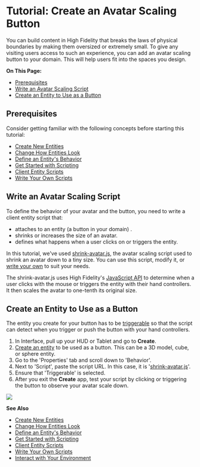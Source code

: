 # Tutorial: Create an Avatar Scaling Button

You can build content in High Fidelity that breaks the laws of physical boundaries by making them oversized or extremely small. To give any visiting users access to such an experience, you can add an avatar scaling button to your domain. This will help users fit into the spaces you design.

**On This Page:**

- [Prerequisites](#prerequisites)
- [Write an Avatar Scaling Script](#write-an-avatar-scaling-script)
- [Create an Entity to Use as a Button](#create-an-entity-to-use-as-a-button)


## Prerequisites

Consider getting familiar with the following concepts before starting this tutorial:

- [Create New Entities](create-entities)
- [Change How Entities Look](entity-appearance)
- [Define an Entity's Behavior](entity-behavior)
- [Get Started with Scripting](../../script/get-started-with-scripting)
- [Client Entity Scripts](../../script/client-entity-scripts)
- [Write Your Own Scripts](../../script/write-scripts)

## Write an Avatar Scaling Script

To define the behavior of your avatar and the button, you need to write a client entity script that:

+ attaches to an entity (a button in your domain) .
+ shrinks or increases the size of an avatar.  
+ defines what happens when a user clicks on or triggers the entity. 

In this tutorial, we've used [shrink-avatar.js](https://hifi-scripting-101.glitch.me/entity-client-script-shrink-avatar.js), the avatar scaling script used to shrink an avatar down to a tiny size. You can use this script, modify it, or [write your own](../../script/write-scripts) to suit your needs.

The shrink-avatar.js uses High Fidelity's [JavaScript API](../../api-reference) to determine when a user clicks with the mouse or triggers the entity with their hand controllers. It then scales the avatar to one-tenth its original size.

## Create an Entity to Use as a Button

The entity you create for your button has to be [triggerable](entity-behavior#set-an-entity-to-trigger-scripts) so that the script can detect when you trigger or push the button with your hand controllers.

1. In Interface, pull up your HUD or Tablet and go to **Create**.
2. [Create an entity](create-entities) to be used as a button. This can be a 3D model, cube, or sphere entity.
3. Go to the 'Properties' tab and scroll down to 'Behavior'.
4. Next to 'Script', paste the script URL. In this case, it is '[shrink-avatar.js](https://hifi-scripting-101.glitch.me/entity-client-script-shrink-avatar.js)'.
5. Ensure that 'Triggerable' is selected.
6. After you exit the **Create** app, test your script by clicking or triggering the button to observe your avatar scale down.

![](_images/shrink-avatar.GIF)

**See Also**

- [Create New Entities](create-entities)
- [Change How Entities Look](entity-appearance)
- [Define an Entity's Behavior](entity-behavior)
- [Get Started with Scripting](../../script/get-started-with-scripting)
- [Client Entity Scripts](../../script/client-entity-scripts)
- [Write Your Own Scripts](../../script/write-scripts)
- [Interact with Your Environment](../../explore/interact-objects)
